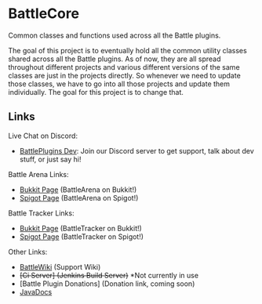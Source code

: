 BattleCore
==========

Common classes and functions used across all the Battle plugins.

The goal of this project is to eventually hold all the common utility classes shared across all the Battle plugins.
As of now, they are all spread throughout different projects and various different versions of the same classes
are just in the projects directly. So whenever we need to update those classes, we have to go into all those projects
and update them individually. The goal for this project is to change that.

Links
------------
Live Chat on Discord:
* [BattlePlugins Dev](https://discord.gg/tMVPVJf): Join our Discord server to get support, talk about dev stuff, or just say hi!


Battle Arena Links:
* [Bukkit Page](http://dev.bukkit.org/bukkit-plugins/battlearena2/) (BattleArena on Bukkit!)
* [Spigot Page](http://spigotmc.org/resources/battle-arena.2164/) (BattleArena on Spigot!)

Battle Tracker Links:
* [Bukkit Page](http://dev.bukkit.org/bukkit-plugins/battletracker2/) (BattleTracker on Bukkit!)
* [Spigot Page](http://spigotmc.org/resources/battletracker.2165/) (BattleTracker on Spigot!)

Other Links:
* [BattleWiki](http://wiki.battleplugins.org) (Support Wiki)
* ~~[Ci Server] (Jenkins Build Server)~~ *Not currently in use
* [Battle Plugin Donations] (Donation link, coming soon)
* [JavaDocs](http://rainbowcraft.sytes.net/javadocs/battlearena/apidocs/)

